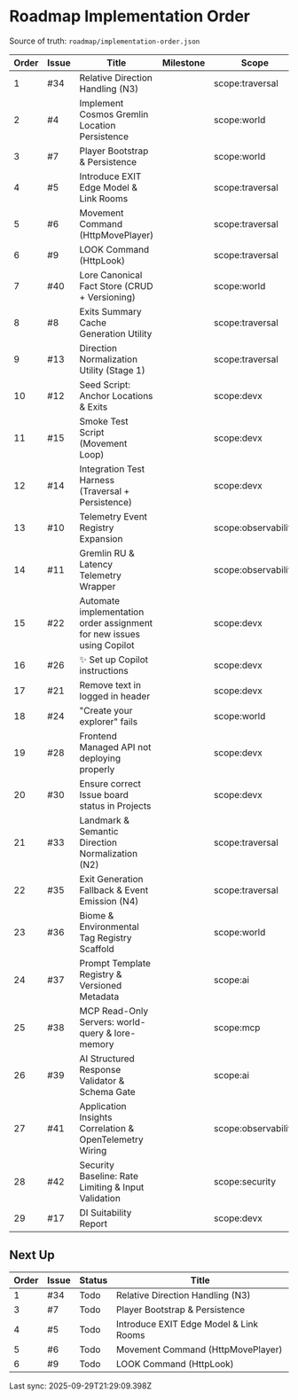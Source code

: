 # Roadmap Implementation Order

Source of truth: `roadmap/implementation-order.json`

| Order | Issue | Title | Milestone | Scope | Type | Status |
| ----- | ----- | ----- | --------- | ----- | ---- | ------ |
| 1 | #34 | Relative Direction Handling (N3) |  | scope:traversal | feature | Todo |
| 2 | #4 | Implement Cosmos Gremlin Location Persistence |  | scope:world | feature | Done |
| 3 | #7 | Player Bootstrap & Persistence |  | scope:world | feature | Todo |
| 4 | #5 | Introduce EXIT Edge Model & Link Rooms |  | scope:traversal | feature | Todo |
| 5 | #6 | Movement Command (HttpMovePlayer) |  | scope:traversal | feature | Todo |
| 6 | #9 | LOOK Command (HttpLook) |  | scope:traversal | feature | Todo |
| 7 | #40 | Lore Canonical Fact Store (CRUD + Versioning) |  | scope:world | feature | Todo |
| 8 | #8 | Exits Summary Cache Generation Utility |  | scope:traversal | feature | Todo |
| 9 | #13 | Direction Normalization Utility (Stage 1) |  | scope:traversal | feature | Todo |
| 10 | #12 | Seed Script: Anchor Locations & Exits |  | scope:devx | feature | Todo |
| 11 | #15 | Smoke Test Script (Movement Loop) |  | scope:devx | test | Todo |
| 12 | #14 | Integration Test Harness (Traversal + Persistence) |  | scope:devx | test |  |
| 13 | #10 | Telemetry Event Registry Expansion |  | scope:observability | feature | Todo |
| 14 | #11 | Gremlin RU & Latency Telemetry Wrapper |  | scope:observability | feature | Todo |
| 15 | #22 | Automate implementation order assignment for new issues using Copilot |  | scope:devx | enhancement | Done |
| 16 | #26 | ✨ Set up Copilot instructions |  | scope:devx | enhancement | Done |
| 17 | #21 | Remove text in logged in header |  | scope:devx | enhancement | Done |
| 18 | #24 | "Create your explorer" fails |  | scope:world | bug | Done |
| 19 | #28 | Frontend Managed API not deploying properly |  | scope:devx | bug | Done |
| 20 | #30 | Ensure correct Issue board status in Projects |  | scope:devx | enhancement | Done |
| 21 | #33 | Landmark & Semantic Direction Normalization (N2) |  | scope:traversal | feature | Todo |
| 22 | #35 | Exit Generation Fallback & Event Emission (N4) |  | scope:traversal | feature | Todo |
| 23 | #36 | Biome & Environmental Tag Registry Scaffold |  | scope:world | feature | Todo |
| 24 | #37 | Prompt Template Registry & Versioned Metadata |  | scope:ai | feature | Todo |
| 25 | #38 | MCP Read-Only Servers: world-query & lore-memory |  | scope:mcp | feature | Todo |
| 26 | #39 | AI Structured Response Validator & Schema Gate |  | scope:ai | feature | Todo |
| 27 | #41 | Application Insights Correlation & OpenTelemetry Wiring |  | scope:observability | infra | Todo |
| 28 | #42 | Security Baseline: Rate Limiting & Input Validation |  | scope:security | infra | Todo |
| 29 | #17 | DI Suitability Report |  | scope:devx | docs |  |

## Next Up

| Order | Issue | Status | Title |
| ----- | ----- | ------ | ----- |
| 1 | #34 | Todo | Relative Direction Handling (N3) |
| 3 | #7 | Todo | Player Bootstrap & Persistence |
| 4 | #5 | Todo | Introduce EXIT Edge Model & Link Rooms |
| 5 | #6 | Todo | Movement Command (HttpMovePlayer) |
| 6 | #9 | Todo | LOOK Command (HttpLook) |

Last sync: 2025-09-29T21:29:09.398Z
